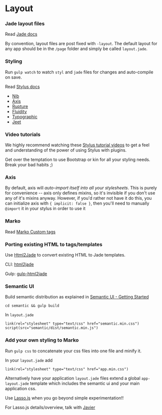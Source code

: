 Layout
======

### Jade layout files

Read [Jade docs](http://jade-lang.com/api/)

By convention, layout files are post fixed with `-layout`. The default layout for any app should be in the `/page` folder and simply be called `layout.jade`.

### Styling

Run `gulp watch` to watch `styl` and `jade` files for changes and auto-compile on save.

Read [Stylus docs](https://learnboost.github.io/stylus/)

-	[Nib](https://github.com/tj/nib)
-	[Axis](http://axis.netlify.com/)
-	[Rupture](http://jenius.github.io/rupture/)
-	[Fluidity](www.fluiditycss.com)
-	[Typographic](https://github.com/corysimmons/typographic)
-	[Jeet](http://jeet.gs/)

### Video tutorials

We highly recommend watching these [Stylus tutorial videos](https://www.youtube.com/playlist?list=PLLnpHn493BHFWQGA1PcyQZWAfR96a4CkH) to get a feel and understanding of the power of using Stylus with plugins.

Get over the temptation to use Bootstrap or kin for all your styling needs. Break your bad habits ;)

### Axis

By default, axis will *auto-import itself into all your stylesheets*. This is purely for convenience -- axis only defines mixins, so it's invisible if you don't use any of it's mixins anyway. However, if you'd rather not have it do this, you can initialize axis with `{ implicit: false }`, then you'll need to manually `@import` it in your stylus in order to use it

### Marko

Read [Marko Custom tags](https://github.com/marko-js/marko#custom-taglibs)

### Porting existing HTML to tags/templates

Use [Html2Jade](http://html2jade.aaron-powell.com/) to convert existing HTML to Jade templates.

CLI: [html2jade](https://github.com/donpark/html2jade)

Gulp: [gulp-html2jade](https://www.npmjs.com/package/gulp-html2jade)

### Semantic UI

Build semantic distribution as explained in [Semantic UI - Getting Started](http://semantic-ui.com/introduction/getting-started.html)

`cd semantic && gulp build`

In `layout.jade`

```jade
link(rel="stylesheet" type="text/css" href="semantic.min.css")
script(src="semantic/dist/semantic.min.js")
```

### Add your own styling to Marko

Run `gulp css` to concatenate your css files into one file and minify it.

In your `layout.jade` add

```jade
link(rel="stylesheet" type="text/css" href="app.min.css")
```

Alternatively have your application `layout.jade` files extend a global `app-layout.jade` template which includes the semantic ui and your main application css.

Use [Lasso.js](https://github.com/lasso-js/lasso) when you go beyond simple experimentation!!

For Lasso.js details/overview, talk with [Javier](javier.cabrera@gmail.com)
